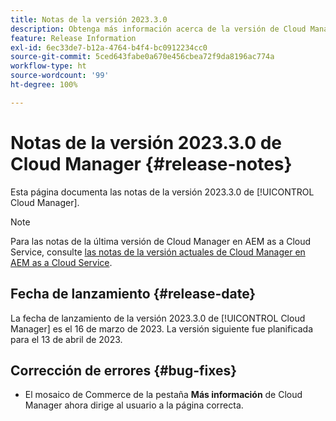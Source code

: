 ```yaml
---
title: Notas de la versión 2023.3.0
description: Obtenga más información acerca de la versión de Cloud Manager 2023.3.0.
feature: Release Information
exl-id: 6ec33de7-b12a-4764-b4f4-bc0912234cc0
source-git-commit: 5ced643fabe0a670e456cbea72f9da8196ac774a
workflow-type: ht
source-wordcount: '99'
ht-degree: 100%

---
```


# Notas de la versión 2023.3.0 de Cloud Manager {#release-notes}

Esta página documenta las notas de la versión 2023.3.0 de [!UICONTROL Cloud Manager].

>[!NOTE]
>
>Para las notas de la última versión de Cloud Manager en AEM as a Cloud Service, consulte [las notas de la versión actuales de Cloud Manager en AEM as a Cloud Service](https://experienceleague.adobe.com/es/docs/experience-manager-cloud-service/content/release-notes/cloud-manager/current).

## Fecha de lanzamiento {#release-date}

La fecha de lanzamiento de la versión 2023.3.0 de [!UICONTROL Cloud Manager] es el 16 de marzo de 2023. La versión siguiente fue planificada para el 13 de abril de 2023.

## Corrección de errores {#bug-fixes}

* El mosaico de Commerce de la pestaña **Más información** de Cloud Manager ahora dirige al usuario a la página correcta.
